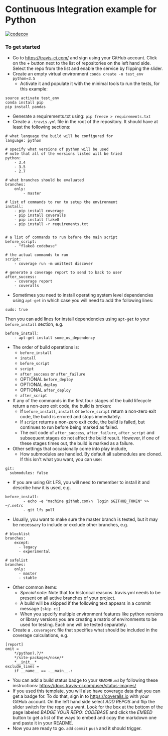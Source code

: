 # Continuous Integration example for Python

[![codecov](https://codecov.io/gh/nlsschim/codebase/graph/badge.svg?token=YRY3QZJVNA)](https://codecov.io/gh/nlsschim/codebase)

### To get started
* Go to https://travis-ci.com/ and sign using your GitHub account.  Click on the _+_ button next to the list of repositories on the left hand side. Select the repo from the list and enable the service by flipping the slider.
* Create an empty virtual environment
`conda create -n test_env python=3.5`
  * Activate it and populate it with the minimal tools to run the tests, for this example:
```
source activate test_env
conda install pip
pip install pandas
```
  * Generate a requirements.txt using:
`pip freeze > requirements.txt`
* Create a `.travis.yml` file in the root of the repository.  It should have at least the following sections:
```
# what language the build will be configured for
language: python

# specify what versions of python will be used
# note that all of the versions listed will be tried
python:
    - 3.4
    - 3.5
    - 2.7
    
# what branches should be evaluated
branches:
    only:
        - master

# list of commands to run to setup the environment
install:
    - pip install coverage
    - pip install coveralls
    - pip install flake8
    - pip install -r requirements.txt


# a list of commands to run before the main script
before_script:
    - "flake8 codebase"

# the actual commands to run
script:
    - coverage run -m unittest discover

# generate a coverage report to send to back to user
after_success:
    - coverage report
    - coveralls

```
* Sometimes you need to install operating system level dependencies using `apt-get` in which case you will need to add the following lines:
```
sudo: true
```
Then you can add lines for install dependencies using `apt-get` to your `before_install` section, e.g.
```
before_install:
    - apt-get install some_os_dependency
```
* The order of build operations is:
  * `before_install`
  * `install`
  * `before_script`
  * `script`
  * `after_success` or `after_failure`
  * OPTIONAL `before_deploy`
  * OPTIONAL `deploy`
  * OPTIONAL `after_deploy`
  * `after_script`
* If any of the commands in the first four stages of the build lifecycle return a non-zero exit code, the build is broken:
  * If `before_install`, `install` or `before_script` return a non-zero exit code, the build is errored and stops immediately.
  * If `script` returns a non-zero exit code, the build is failed, but continues to run before being marked as failed.
  * The exit code of `after_success`, `after_failure`, `after_script` and subsequent stages do not affect the build result. However, if one of these stages times out, the build is marked as a failure.
* Other settings that occasionally come into play include,
  * How submodules are handled.  By default all submodules are cloned.  If this isn't what you want, you can use:
```
git:
  submodules: false
```
  * If you are using Git LFS, you will need to remember to install it and describe how it is used, e.g.
```
before_install:
		- echo -e "machine github.com\n  login $GITHUB_TOKEN" >> ~/.netrc
		- git lfs pull
```
  * Usually, you want to make sure the master branch is tested, but it may be necessary to include or exclude other branches, e.g.
```
# blocklist
branches:
    except:
      - legacy
      - experimental

# safelist
branches:
    only:
      - master
      - stable
```
* Other common items:
  * _Special note_: Note that for historical reasons .travis.yml needs to be present on all active branches of your project.
  * A build will be skipped if the following text appears in a commit message `[skip ci]`
  * When you specify multiple environment features like python versions or library versions you are creating a matrix of environments to be used for testing.  Each one will be tested separately.
* Create a `.coveragerc` file that specifies what should be included in the coverage calculations, e.g.
```
[report]
omit =  
    */python?.?/*
    */site-packages/nose/*
    *__init__*
exclude_lines =
    if __name__ == .__main__.:
```
* You can add a build status badge to your `README.md` by following these instructions: https://docs.travis-ci.com/user/status-images/
* If you used this template, you will also have coverage data that you can get a badge for.  To do that, sign in to https://coveralls.io with your GitHub account.  On the left hand side select _ADD REPOS_ and flip the slider switch for the repo you want.  Look for the box at the bottom of the page labeled _BADGE YOUR REPO: CODEBASE_ and click the _EMBED_ button to get a list of the ways to embed and copy the markdown one and paste it in your README.
* Now you are ready to go.  `add` `commit` `push` and it should trigger.
